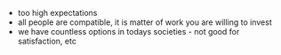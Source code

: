 - too high expectations 
- all people are compatible, it is matter of work you are willing to invest
- we have countless options in todays societies  - not good for satisfaction, etc 